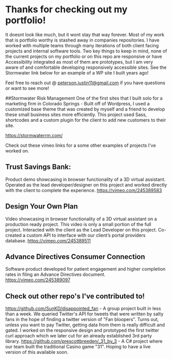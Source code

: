 Thanks for checking out my portfolio!
========================================
It doesnt look like much, but it wont stay that way forever. Most of my work that is portfolio worthy is stashed away in companies repositories. I have worked with multiple teams through many iterations of both client facing projects and internal software tools. Two key things to keep in mind, none of the current projects on my portfolio or on this repo are responsive or have Accessibility integrated as most of them are prototypes, but I am very aware of and comfortable developing responsively accessible sites. See the Stormwater link below for an example of a WP site I built years ago!

Feel free to reach out @ peterson.justin11@gmail.com if you have questions or want to see more!

##Stormwater Risk Management
One of the first sites that I built solo for a marketing firm in Colorado Springs - Built off of Wordpress, I used a customized base theme that was created by myself and a friend to develop these small business sites more efficiently. This project used Sass, shortcodes and a custom plugin for the client to add new customers to their site.  

https://stormwaterrm.com/

Check out these vimeo links for a some other examples of projects I've worked on.

## Trust Savings Bank:
Product demo showcasing in browser functionality of a 3D virtual assistant. Operated as the lead developer/designer on this project and worked directly with the client to complete the experience.
https://vimeo.com/245389583


## Design Your Own Plan
Video showcasing in browser functionality of a 3D virtual assistant on a production ready project. This video is only a small portion of the full project. Interacted with the client as the Lead Developer on this project. Co-created a custom API to interface with our client’s portal providers database.
https://vimeo.com/245389511

## Advance Directives Consumer Connection
Software product developed for patient engagement and higher completion rates in filing an Advance Directives document.
https://vimeo.com/245389097

## Check out other repo's I've contributed to! 
https://github.com/SunKD/disappointed_fan - A group project built in less than a week. We queried Twitter's API for tweets that were written by salty fans in the hope of finding a twitter version of "Fan bloopers". Turns out, unless you want to pay Twitter, getting data from them is really difficult and gated. I worked on the responsive design and prototyped the first twitter curl approach which we later cut for an already established 3rd party library. 
https://github.com/prescottbreeden/_31_by_3 - A C# project where our team built the traditional Casino game "31". Hoping to have a live version of this available soon. 
